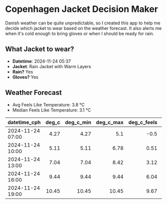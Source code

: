
# Copenhagen Jacket Decision Maker

Danish weather can be quite unpredictable, so I created this app to help me decide which jacket to wear based on the weather forecast. 
It also alerts me when it's cold enough to bring gloves or when I should be ready for rain.

## What Jacket to wear?

- **Datetime**: 2024-11-24 05:37
- **Jacket**: Rain Jacket with Warm Layers
- **Rain?** Yes
- **Gloves?** Yes

## Weather Forecast
- Avg Feels Like Temperature: 3.8 °C
- Median Feels Like Temperature: 3.1 °C

| datetime_cph     |   deg_c |   deg_c_min |   deg_c_max |   deg_c_feels | weather   | wind   | rain   |
|:-----------------|--------:|------------:|------------:|--------------:|:----------|:-------|:-------|
| 2024-11-24 07:00 |    4.27 |        4.27 |        5.1  |         -0.5  | Rain      | High   | Low    |
| 2024-11-24 10:00 |    5.11 |        5.11 |        6.78 |          0.51 | Rain      | High   | Medium |
| 2024-11-24 13:00 |    7.04 |        7.04 |        8.42 |          3.12 | Rain      | High   | Medium |
| 2024-11-24 16:00 |    9.44 |        9.44 |        9.44 |          6.04 | Rain      | High   | Low    |
| 2024-11-24 19:00 |   10.45 |       10.45 |       10.45 |          9.67 | Clouds    | High   | None   |
        